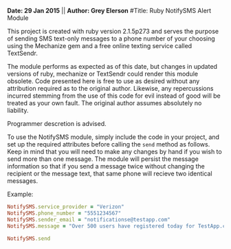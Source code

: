 __Date: 29 Jan 2015__ || __Author: Grey Elerson__
#Title: Ruby NotifySMS Alert Module

This project is created with ruby version 2.1.5p273 and serves the purpose
of sending SMS text-only messages to a phone number of your choosing using
the Mechanize gem and a free online texting service called TextSendr.

The module performs as expected as of this date, but changes in updated
versions of ruby, mechanize or TextSendr could render this module obsolete.
Code presented here is free to use as desired without any attribution 
required as to the original author. Likewise, any repercussions incurred
stemming from the use of this code for evil instead of good will be treated
as your own fault. The original author assumes absolutely no liability. 

Programmer descretion is advised. 

To use the NotifySMS module, simply include the code in your project, and set
up the required attributes before calling the `send` method as follows. Keep
in mind that you will need to make any changes by hand if you wish to send more
than one message. The module will persist the message information so that if
you send a message twice without changing the recipient or the message text, 
that same phone will recieve two identical messages.

Example:

```ruby
NotifySMS.service_provider = "Verizon"
NotifySMS.phone_number = "5551234567"
NotifySMS.sender_email = "notificationse@testapp.com"
NotifySMS.message = "Over 500 users have registered today for TestApp.com"

NotifySMS.send
```